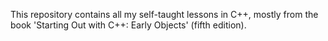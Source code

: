 This repository contains all my self-taught lessons in C++, mostly from the book 'Starting Out with C++: Early Objects' (fifth edition).
